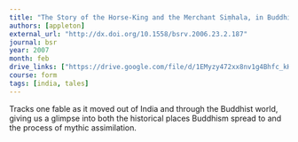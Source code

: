 ```yaml
---
title: "The Story of the Horse-King and the Merchant Siṃhala, in Buddhist Texts"
authors: [appleton]
external_url: "http://dx.doi.org/10.1558/bsrv.2006.23.2.187"
journal: bsr
year: 2007
month: feb
drive_links: ["https://drive.google.com/file/d/1EMyzy472xx8nv1g4Bhfc_kHGmoH-IVM1/view?usp=drivesdk"]
course: form
tags: [india, tales]
---
```


Tracks one fable as it moved out of India and through the Buddhist world, giving us a glimpse into both the historical places Buddhism spread to and the process of mythic assimilation.
